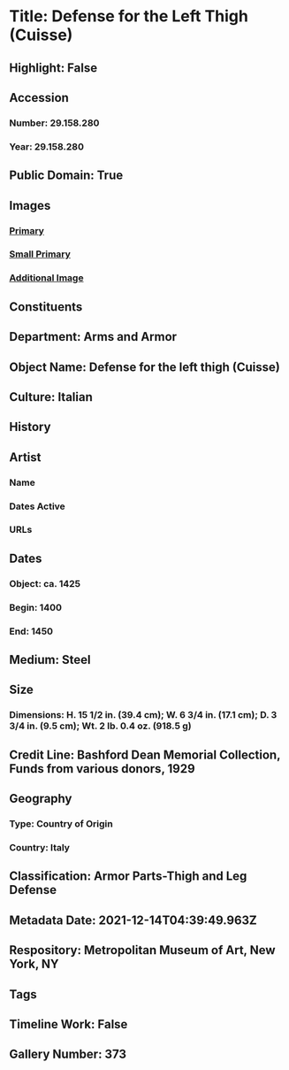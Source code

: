 # Title: Defense for the Left Thigh (Cuisse)
## Highlight: False
## Accession
### Number: 29.158.280
### Year: 29.158.280
## Public Domain: True
## Images
### [Primary](https://images.metmuseum.org/CRDImages/aa/original/29.158.280_003Sept2014.jpg)
### [Small Primary](https://images.metmuseum.org/CRDImages/aa/web-large/29.158.280_003Sept2014.jpg)
### [Additional Image](https://images.metmuseum.org/CRDImages/aa/original/29.158.280_004Sept2014.jpg)
## Constituents
## Department: Arms and Armor
## Object Name: Defense for the left thigh (Cuisse)
## Culture: Italian
## History
## Artist
### Name
### Dates Active
### URLs
## Dates
### Object: ca. 1425
### Begin: 1400
### End: 1450
## Medium: Steel
## Size
### Dimensions: H. 15 1/2 in. (39.4 cm); W. 6 3/4 in. (17.1 cm); D. 3 3/4 in. (9.5 cm); Wt. 2 lb. 0.4 oz. (918.5 g)
## Credit Line: Bashford Dean Memorial Collection, Funds from various donors, 1929
## Geography
### Type: Country of Origin
### Country: Italy
## Classification: Armor Parts-Thigh and Leg Defense
## Metadata Date: 2021-12-14T04:39:49.963Z
## Respository: Metropolitan Museum of Art, New York, NY
## Tags
## Timeline Work: False
## Gallery Number: 373